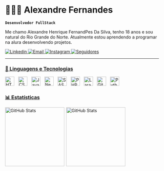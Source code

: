 # 👩🏻‍💻 Alexandre Fernandes

**`Desenvolvedor FullStack`**

Me chamo Alexandre Henrique FernandPes Da Silva, tenho 18 anos e sou natural do Rio Grande do Norte. Atualmente estou aprendendo a programar na alura desenvolvendo projetos.

<p align="left">
    <a href="https://www.linkedin.com/in/alexandre-fernandes-3a3267198/">
        <img 
            alt="Linkedin" 
            title="Meu Linkedin" 
            src="https://custom-icon-badges.demolab.com/badge/Linkedin-1155ba.svg?logo=linkedin%20(7)tgtger"
        />
    <a href="https://mail.google.com/mail/u/0/#inbox?compose=fwmvGVdCnSZJGzPNXKxqjCwdWzbSSWVcQwWMrvlKfXdHDKRTXvHspRBJTDpDXwXHptbhLfGwkjFFnfbFKCnDmHnTZfrQmWCbGHPJRHQtQsxFzKVgqFxq">
        <img 
            alt="Email" 
            title="Meu Email" 
            src="https://custom-icon-badges.demolab.com/badge/Email-E61B23.svg?logo=mailrger"
        />
    </a> 
    <a href="https://www.instagram.com/alexandfdes/">
        <img 
            alt="Instagram" 
            title="Meu Instagram" 
            src="https://custom-icon-badges.demolab.com/badge/Instagram-FF006F.svg?logo=instagram (1)rfgwerg"
        />
    </a>
    <a href="https://github.com/Alexandfdes?tab=followers">
        <img 
            alt="Seguidores" 
            title="Me siga no GitHub" 
            src="https://custom-icon-badges.demolab.com/badge/GitHub-000000.svg?logo=githuberfg"
    </a>
</p>

---

### 🤖 Linguagens e Tecnologias

<img 
    align="left" 
    alt="HTML"
    title="HTML" 
    width="30px" 
    style="padding-right: 10px;" 
    src="https://cdn.jsdelivr.net/gh/devicons/devicon@latest/icons/html5/html5-original.svg" 
/>
<img 
    align="left" 
    alt="CSS" 
    title="CSS"
    width="30px" 
    style="padding-right: 10px;" 
    src="https://cdn.jsdelivr.net/gh/devicons/devicon@latest/icons/css3/css3-original.svg" 
/>
<img 
    align="left" 
    alt="JavaScript" 
    title="JavaScript"
    width="30px" 
    style="padding-right: 10px;" 
    src="https://cdn.jsdelivr.net/gh/devicons/devicon@latest/icons/javascript/javascript-original.svg" 
/>
<img 
    align="left" 
    alt="Next.js" 
    title="Next.js"
    width="30px" 
    style="padding-right: 10px;" 
    src="https://cdn.jsdelivr.net/gh/devicons/devicon@latest/icons/nextjs/nextjs-original.svg" 
/> 
<img 
    align="left" 
    alt="SASS" 
    title="SASS"
    width="30px" 
    style="padding-right: 10px;" 
    src="https://cdn.jsdelivr.net/gh/devicons/devicon@latest/icons/sass/sass-original.svg" 
/>
<img 
    align="left" 
    alt="PHP" 
    title="PHP"
    width="30px" 
    style="padding-right: 10px;" 
    src="https://cdn.jsdelivr.net/gh/devicons/devicon@latest/icons/php/php-original.svg" 
/>
<img 
    align="left" 
    alt="Laravel" 
    title="Laravel"
    width="30px" 
    style="padding-right: 10px;" 
    src="https://cdn.jsdelivr.net/gh/devicons/devicon@latest/icons/laravel/laravel-original.svg"  
/>
<img 
    align="left" 
    alt="Git" 
    title="Git"
    width="30px" 
    style="padding-right: 10px;" 
    src="https://cdn.jsdelivr.net/gh/devicons/devicon@latest/icons/git/git-original.svg" 
/>
<img 
    align="left" 
    alt="Python" 
    title="Python"
    width="30px" 
    style="padding-right: 10px;" 
    src="https://cdn.jsdelivr.net/gh/devicons/devicon@latest/icons/python/python-original.svg" 
/>

<br/>
<br/>



### 📊 Estatísticas

<p>
  <img 
    align="left" 
    alt="GitHub Stats" 
    height="194" 
    style="padding-right: 3px;" 
    src="https://github-readme-stats.vercel.app/api?username=Alexandfdes&show_icons=true&theme=tokyonight&include_all_commits=true&locale=pt-br" 
  />

<img 
      align="left" 
      alt="GitHub Stats" 
      height="194" 
      src="https://github-readme-stats.vercel.app/api/top-langs/?username=Alexandfdes&theme=tokyonight&layout=compact&custom_title=Tecnologias&langs_count=9" 
  />

</p>
